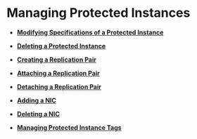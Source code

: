 # Managing Protected Instances<a name="sdrs_ug_pi_0000"></a>

-   **[Modifying Specifications of a Protected Instance](modifying-specifications-of-a-protected-instance.md)**  

-   **[Deleting a Protected Instance](deleting-a-protected-instance.md)**  

-   **[Creating a Replication Pair](creating-a-replication-pair.md)**  

-   **[Attaching a Replication Pair](attaching-a-replication-pair.md)**  

-   **[Detaching a Replication Pair](detaching-a-replication-pair.md)**  

-   **[Adding a NIC](adding-a-nic.md)**  

-   **[Deleting a NIC](deleting-a-nic.md)**  

-   **[Managing Protected Instance Tags](managing-protected-instance-tags.md)**  


